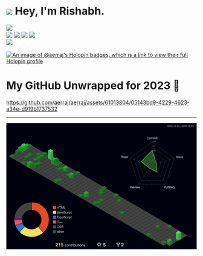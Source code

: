 <h1><img src="https://emojis.slackmojis.com/emojis/images/1531849430/4246/blob-sunglasses.gif?1531849430" width="30"/> <span> Hey, I'm Rishabh. </span></h1>

<img src="https://readme-typing-svg.herokuapp.com?vCenter=true&width=500&lines=Student+Developer+and+Engineer;" height="40"/>

<div>
    <a href="mailto:rraj09102002@gmail.com">
        <img src="https://img.shields.io/badge/-rraj09102002@gmail.com-7B83EB?&style=for-the-badge&logo=Gmail&logoColor=white"></a>  
    <a href="https://www.instagram.com/raj.rishabhh/">   
        <img src="https://img.shields.io/badge/@aerraj_-%23E4405F.svg?&style=for-the-badge&logo=instagram&logoColor=white"></a>  
    <a href="https://www.linkedin.com/in/rishabh-raj-1235771a2/">
        <img src="https://img.shields.io/badge/Rishabh-%230077B5.svg?&style=for-the-badge&logo=linkedin&logoColor=white"></a> 
    <img src="https://komarev.com/ghpvc/?username=aerraj&color=brightgreen&style=for-the-badge">
    </div>

  <img src="https://github-readme-stats.vercel.app/api/top-langs/?username=aerraj&layout=compact&theme=midnight" />


[![An image of @aerraj's Holopin badges, which is a link to view their full Holopin profile](https://holopin.me/aerraj)](https://holopin.io/@aerraj)

# My GitHub Unwrapped for 2023 🤩

https://github.com/aerraj/aerraj/assets/61013804/05143bd9-4229-4623-a34e-d919b1737532

---
![](./profile-3d-contrib/profile-night-green.svg)

